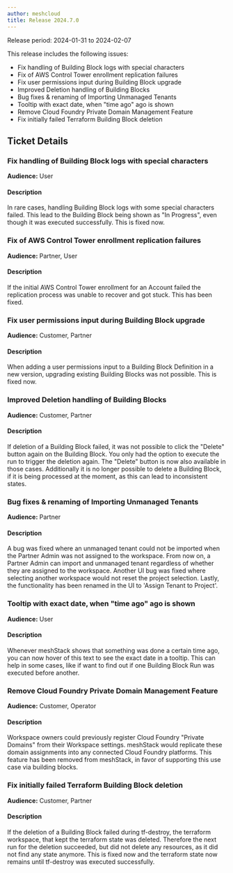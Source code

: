 ```yaml
---
author: meshcloud
title: Release 2024.7.0
---
```


Release period: 2024-01-31 to 2024-02-07

This release includes the following issues:
* Fix handling of Building Block logs with special characters
* Fix of AWS Control Tower enrollment replication failures
* Fix user permissions input during Building Block upgrade
* Improved Deletion handling of Building Blocks
* Bug fixes & renaming of Importing Unmanaged Tenants
* Tooltip with exact date, when "time ago" ago is shown
* Remove Cloud Foundry Private Domain Management Feature
* Fix initially failed Terraform Building Block deletion
<!--truncate-->

## Ticket Details
### Fix handling of Building Block logs with special characters
**Audience:** User<br>

#### Description
In rare cases, handling Building Block logs with some special characters failed. This lead to the Building Block being shown as "In Progress", even though it was executed successfully. This is fixed now.

### Fix of AWS Control Tower enrollment replication failures
**Audience:** Partner, User<br>

#### Description
If the initial AWS Control Tower enrollment for an Account failed the 
replication process was unable to recover and got stuck. This has been fixed.

### Fix user permissions input during Building Block upgrade
**Audience:** Customer, Partner<br>

#### Description
When adding a user permissions input to a Building Block Definition in a new version,
upgrading existing Building Blocks was not possible. This is fixed now.

### Improved Deletion handling of Building Blocks
**Audience:** Customer, Partner<br>

#### Description
If deletion of a Building Block failed, it was not possible to click the "Delete" button again on the Building Block.
You only had the option to execute the run to trigger the deletion again. The "Delete" button is now also available in
those cases. Additionally it is no longer possible to delete a Building Block, if it is being processed at the moment, 
as this can lead to inconsistent states.

### Bug fixes & renaming of Importing Unmanaged Tenants
**Audience:** Partner<br>

#### Description
A bug was fixed where an unmanaged tenant could not be imported when the Partner Admin was not assigned to the workspace. From now on, a Partner Admin can import and unmanaged tenant regardless of whether they are assigned to the workspace. Another UI bug was fixed where selecting another workspace would not reset the project selection. Lastly, the functionality has been renamed in the UI to 'Assign Tenant to Project'.

### Tooltip with exact date, when "time ago" ago is shown
**Audience:** User<br>

#### Description
Whenever meshStack shows that something was done a certain time ago, you can now hover of this
text to see the exact date in a tooltip. This can help in some cases, like if want to find
out if one Building Block Run was executed before another.

### Remove Cloud Foundry Private Domain Management Feature
**Audience:** Customer, Operator<br>

#### Description
Workspace owners could previously register Cloud Foundry "Private Domains" from their Workspace settings.
meshStack would replicate these domain assignments into any connected Cloud Foundry platforms.
This feature has been removed from meshStack, in favor of supporting this use case via building blocks.

### Fix initially failed Terraform Building Block deletion
**Audience:** Customer, Partner<br>

#### Description
If the deletion of a Building Block failed during tf-destroy, the terraform workspace, that kept the terraform state
was deleted. Therefore the next run for the deletion succeeded, but did not delete any resources,
as it did not find any state anymore. This is fixed now and the terraform state now remains until tf-destroy
was executed successfully.

